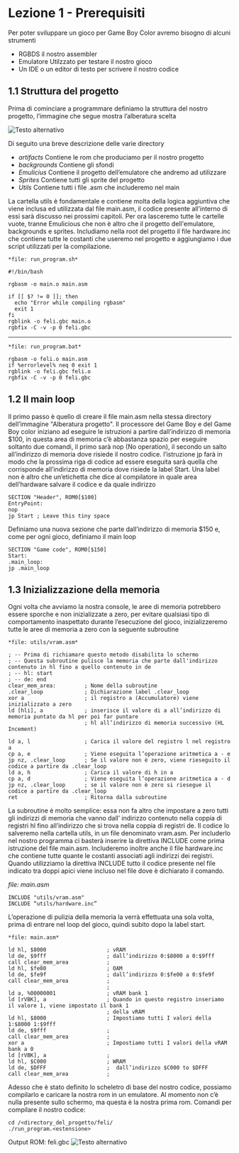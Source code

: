 # Lezione 1 - Prerequisiti
Per poter sviluppare un gioco per Game Boy Color avremo bisogno di alcuni strumenti
*	RGBDS il nostro assembler
*	Emulatore Utilzzato per testare il nostro gioco
*	Un IDE o un editor di testo per scrivere il nostro codice

## 1.1 Struttura del progetto
Prima di cominciare a programmare definiamo la struttura del nostro progetto, l’immagine che segue mostra l’alberatura scelta

![Testo alternativo](alberatura_progetto.png "Alberatura progetto")

Di seguito una breve descrizione delle varie directory
*	*artifacts* Contiene le rom che produciamo per il nostro progetto
*	*backgrounds* Contiene gli sfondi
*	*Emulicius* Contiene il progetto dell’emulatore che andremo ad utilizzare
*	*Sprites* Contiene tutti gli sprite del progetto
*	*Utils* Contiene tutti i file .asm che includeremo nel main

La cartella utils è fondamentale e contiene molta della logica aggiuntiva che viene inclusa ed utilizzata dal file main.asm, il codice presente all’interno di essi sarà discusso nei prossimi capitoli.
Per ora lasceremo tutte le cartelle vuote, tranne Emulicious che non è altro che il progetto dell'emulatore, backgrounds e sprites.
Includiamo nella root del progetto il file hardware.inc che contiene tutte le costanti che useremo nel progetto e aggiungiamo i due script utilizzati per la compilazione.

```
*file: run_program.sh*

#!/bin/bash

rgbasm -o main.o main.asm

if [[ $? != 0 ]]; then
  echo "Error while compiling rgbasm"
  exit 1
fi
rgblink -o feli.gbc main.o
rgbfix -C -v -p 0 feli.gbc
```
---
```
*file: run_program.bat*

rgbasm -o feli.o main.asm
if %errorlevel% neq 0 exit 1
rgblink -o feli.gbc feli.o
rgbfix -C -v -p 0 feli.gbc
```

## 1.2 Il main loop
Il primo passo è quello di creare il file main.asm nella stessa directory dell’immagine "Alberatura progetto".
Il processore del Game Boy e del Game Boy color iniziano ad eseguire le istruzioni a partire dall’indirizzo di memoria $100, in questa area di memoria c’è abbastanza spazio per eseguire soltanto due comandi, il primo sarà nop (No operation), il secondo un salto all’indirizzo di memoria dove risiede il nostro codice. l’istruzione jp farà in modo che la prossima riga di codice ad essere eseguita sarà quella che corrisponde all’indirizzo di memoria dove risiede la label Start.
Una label non è altro che un’etichetta che dice al compilatore in quale area dell’hardware salvare il codice e da quale indirizzo
```
SECTION "Header", ROM0[$100]
EntryPoint: 
nop 
jp Start ; Leave this tiny space
```
Definiamo una nuova sezione che parte dall’indirizzo di memoria $150 e, come per ogni gioco, definiamo il main loop
```
SECTION "Game code", ROM0[$150]
Start:
.main_loop:
jp .main_loop
```

## 1.3 Inizializzazione della memoria

Ogni volta che avviamo la nostra console, le aree di memoria potrebbero essere sporche e non inizializzate a zero, per evitare qualsiasi tipo di comportamento inaspettato durante l’esecuzione del gioco, inizializzeremo tutte le aree di memoria a zero con la seguente subroutine

```
*file: utils/vram.asm*

; -- Prima di richiamare questo metodo disabilita lo schermo
; -- Questa subroutine pulisce la memoria che parte dall'indirizzo contenuto in hl fino a quello contenuto in de
; -- hl: start
; -- de: end
clear_mem_area:         ; Nome della subroutine
.clear_loop             ; Dichiarazione label .clear_loop
xor a                   ; il registro a (Accumulatore) viene inizializzato a zero
ld [hli], a             ; inserisce il valore di a all’indirizzo di memoria puntato da hl per poi far puntare 
                        ; hl all’indirizzo di memoria successivo (HL Incement)
 
ld a, l                 ; Carica il valore del registro l nel registro a
cp a, e                 ; Viene eseguita l’operazione aritmetica a - e
jp nz, .clear_loop      ; Se il valore non è zero, viene rieseguito il codice a partire da .clear_loop
ld a, h                 ; Carica il valore di h in a 
cp a, d                 ; Viene eseguita l’operazione aritmetica a - d
jp nz, .clear_loop      ; se il valore non è zero si riesegue il codice a partire da .clear_loop
ret                     ; Ritorna dalla subroutine

```

La subroutine è molto semplice: essa non fa altro che impostare a zero tutti gli indirizzi di memoria che vanno dall’ indirizzo contenuto nella coppia di registri hl fino all’indirizzo che si trova nella coppia di registri de. Il codice lo salveremo nella cartella utils, in un file denominato vram.asm. Per includerlo nel nostro programma ci basterà inserire la direttiva INCLUDE come prima istruzione del file main.asm. Includeremo inoltre anche il file hardware.inc che contiene tutte quante le costanti associati agli indirizzi dei registri.
Quando utilizziamo la direttiva INCLUDE tutto il codice presente nel file indicato tra doppi apici viene incluso nel file dove è dichiarato il comando.

*file: main.asm*

```
INCLUDE "utils/vram.asm"
INCLUDE “utils/hardware.inc”
```

L’operazione di pulizia della memoria la verrà effettuata una sola volta, prima di entrare nel loop del gioco, quindi subito dopo la label start.


```
*file: main.asm*

ld hl, $8000                   ; vRAM
ld de, $9fff                   ; dall’indirizzo 0:$8000 a 0:$9fff 
call clear_mem_area            ;
ld hl, $fe00                   ; OAM
ld de, $fe9f                   ; dall’indirizzo 0:$fe00 a 0:$fe9f
call clear_mem_area            ;
                               ;  
ld a, %00000001                ; vRAM bank 1
ld [rVBK], a                   ; Quando in questo registro inseriamo il valore 1, viene impostato il bank 1 
                               ; della vRAM
ld hl, $8000                   ; Impostiamo tutti I valori della 1:$8000 1:$9fff 
ld de, $9fff                   ;
call clear_mem_area            ;  
xor a                          ; Impostiamo tutti I valori della vRAM bank a 0
ld [rVBK], a                   ; 
ld hl, $C000                   ; WRAM
ld de, $DFFF                   ;  dall’indirizzo $C000 to $DFFF
call clear_mem_area            ;
```  

Adesso che è stato definito lo scheletro di base del nostro codice, possiamo compilarlo e caricare la nostra rom in un emulatore. Al momento non c’è nulla presente sullo schermo, ma questa è la nostra prima rom.
Comandi per compilare il nostro codice:

```
cd /<directory_del_progetto/feli/
./run_program.<estensione>
```

Output ROM: feli.gbc
![Testo alternativo](output_lezione_1.png "Output lezione 1")
